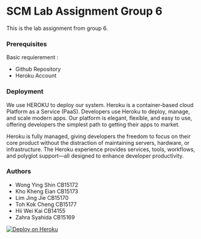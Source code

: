 # SCM Lab Assignment Group 6

This is the lab assignment from group 6.

### Prerequisites
Basic requierement :
* Github Repository
* Heroku Account

### Deployment
We use HEROKU to deploy our system. Heroku is a container-based cloud Platform as a Service (PaaS). Developers use Heroku to deploy, manage, and scale modern apps. Our platform is elegant, flexible, and easy to use, offering developers the simplest path to getting their apps to market.

Heroku is fully managed, giving developers the freedom to focus on their core product without the distraction of maintaining servers, hardware, or infrastructure. The Heroku experience provides services, tools, workflows, and polyglot support—all designed to enhance developer productivity.


### Authors
* Wong Ying Shin	CB15172
* Kho Kheng Eian	CB15173
* Lim Jing Jie		CB15170
* Toh Kok Cheng		CB15177
* Hii Wei Kai		  CB14155
* Zahra Syahida   CB15169


[![Deploy on Heroku](https://www.herokucdn.com/deploy/button.png)](https://heroku.com/deploy)
